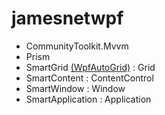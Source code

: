 # jamesnetwpf

- CommunityToolkit.Mvvm
- Prism
- SmartGrid [(WpfAutoGrid)](https://github.com/carbonrobot/wpf-autogrid) : Grid
- SmartContent : ContentControl
- SmartWindow : Window
- SmartApplication : Application


